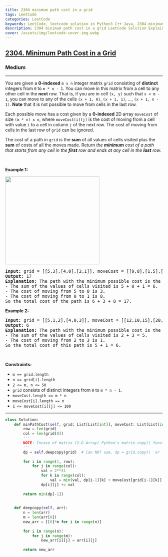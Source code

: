 ```yaml
---
title: 2304 minimum path cost in a grid
tags: LeetCode
categories: LeetCode
keywords: LeetCode, leetcode solution in Python3 C++ Java, 2304-minimum-path-cost-in-a-grid solution
description: 2304 minimum path cost in a grid LeetCode Solution Explained
cover: /assets/img/leetcode-cover-img.webp
---
```





<h2><a href="https://leetcode.com/problems/minimum-path-cost-in-a-grid/">2304. Minimum Path Cost in a Grid</a></h2><h3>Medium</h3><hr><div><p>You are given a <strong>0-indexed</strong> <code>m x n</code> integer matrix <code>grid</code> consisting of <strong>distinct</strong> integers from <code>0</code> to <code>m * n - 1</code>. You can move in this matrix from a cell to any other cell in the <strong>next</strong> row. That is, if you are in cell <code>(x, y)</code> such that <code>x &lt; m - 1</code>, you can move to any of the cells <code>(x + 1, 0)</code>, <code>(x + 1, 1)</code>, ..., <code>(x + 1, n - 1)</code>. <strong>Note</strong> that it is not possible to move from cells in the last row.</p>

<p>Each possible move has a cost given by a <strong>0-indexed</strong> 2D array <code>moveCost</code> of size <code>(m * n) x n</code>, where <code>moveCost[i][j]</code> is the cost of moving from a cell with value <code>i</code> to a cell in column <code>j</code> of the next row. The cost of moving from cells in the last row of <code>grid</code> can be ignored.</p>

<p>The cost of a path in <code>grid</code> is the <strong>sum</strong> of all values of cells visited plus the <strong>sum</strong> of costs of all the moves made. Return <em>the <strong>minimum</strong> cost of a path that starts from any cell in the <strong>first</strong> row and ends at any cell in the <strong>last</strong> row.</em></p>

<p>&nbsp;</p>
<p><strong>Example 1:</strong></p>
<img alt="" src="https://assets.leetcode.com/uploads/2022/04/28/griddrawio-2.png" style="width: 301px; height: 281px;">
<pre><strong>Input:</strong> grid = [[5,3],[4,0],[2,1]], moveCost = [[9,8],[1,5],[10,12],[18,6],[2,4],[14,3]]
<strong>Output:</strong> 17
<strong>Explanation: </strong>The path with the minimum possible cost is the path 5 -&gt; 0 -&gt; 1.
- The sum of the values of cells visited is 5 + 0 + 1 = 6.
- The cost of moving from 5 to 0 is 3.
- The cost of moving from 0 to 1 is 8.
So the total cost of the path is 6 + 3 + 8 = 17.
</pre>

<p><strong>Example 2:</strong></p>

<pre><strong>Input:</strong> grid = [[5,1,2],[4,0,3]], moveCost = [[12,10,15],[20,23,8],[21,7,1],[8,1,13],[9,10,25],[5,3,2]]
<strong>Output:</strong> 6
<strong>Explanation:</strong> The path with the minimum possible cost is the path 2 -&gt; 3.
- The sum of the values of cells visited is 2 + 3 = 5.
- The cost of moving from 2 to 3 is 1.
So the total cost of this path is 5 + 1 = 6.
</pre>

<p>&nbsp;</p>
<p><strong>Constraints:</strong></p>

<ul>
	<li><code>m == grid.length</code></li>
	<li><code>n == grid[i].length</code></li>
	<li><code>2 &lt;= m, n &lt;= 50</code></li>
	<li><code>grid</code> consists of distinct integers from <code>0</code> to <code>m * n - 1</code>.</li>
	<li><code>moveCost.length == m * n</code></li>
	<li><code>moveCost[i].length == n</code></li>
	<li><code>1 &lt;= moveCost[i][j] &lt;= 100</code></li>
</ul>
</div>

---




```python
class Solution:
    def minPathCost(self, grid: List[List[int]], moveCost: List[List[int]]) -> int:
        row = len(grid)
        col = len(grid[0])
        '''
        NOTE: Incase of matrix (2-D Array) Python's matrix.copy() function Does NOT make a new copy of original matrix. So any change in new_matrix will cange in original matrix.
        '''
        dp = self.deepcopy(grid)  # Can NOT use, dp = grid.copy()  or  dp = grid[:]
        
        for i in range(1, row):
            for j in range(col):
                val = 2**31
                for k in range(col):
                    val = min(val, dp[i-1][k] + moveCost[grid[i-1][k]][j])
                dp[i][j] += val
        
        return min(dp[-1])
    
    
    def deepcopy(self, arr):
        n = len(arr)
        m = len(arr[0])
        new_arr = [[0]*m for i in range(n)]
        
        for i in range(n):
            for j in range(m):
                new_arr[i][j] = arr[i][j]
        
        return new_arr
```
